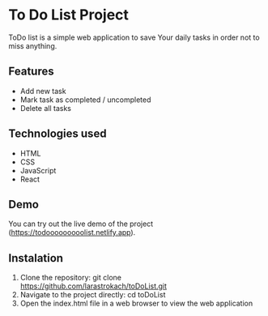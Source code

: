 # To Do List Project

ToDo list is a simple web application to save Your daily tasks in order not to miss anything.

## Features
* Add new task
* Mark task as completed / uncompleted
* Delete all tasks

## Technologies used
* HTML
* CSS
* JavaScript
* React

## Demo 
You can try out the live demo of the project (https://todooooooooolist.netlify.app).

## Instalation
1. Clone the repository: git clone https://github.com/larastrokach/toDoList.git
2. Navigate to the project directly: cd toDoList
3. Open the index.html file in a web browser to view the web application 
